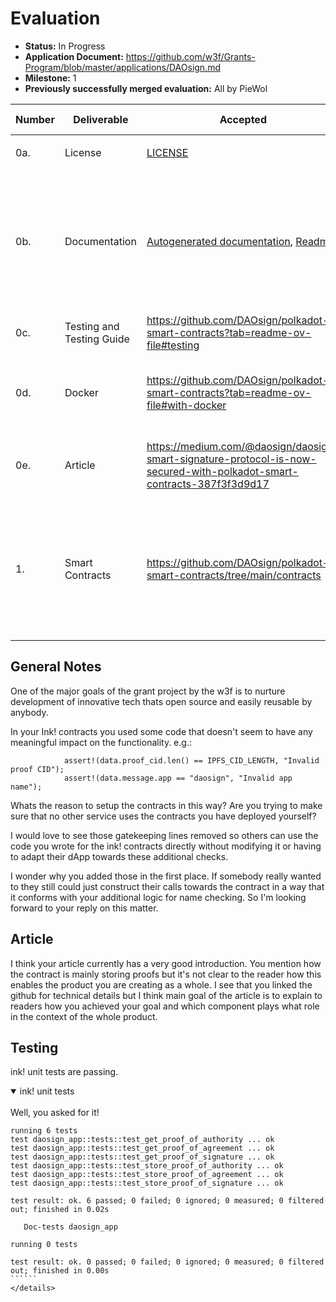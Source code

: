 # Evaluation


- **Status:** In Progress
- **Application Document:** https://github.com/w3f/Grants-Program/blob/master/applications/DAOsign.md
- **Milestone:** 1
- **Previously successfully merged evaluation:** All by PieWol



| Number | Deliverable               |  Accepted |Link                                                                                                                   | Evaluation Notes                                                                                                                                                   |
|--------|---------------------------| ------------- |------------------------------------------------------------------------------------------------------------------------|---------------------------------------------------------------------------------------------------------------------------------------------------------|
| 0a.    | License                   |  [LICENSE](https://github.com/DAOsign/polkadot-smart-contracts/blob/main/LICENSE)                                                                                                                      | <ul><li>[x] </li></ul> | Apache 2.0                                                                                                                                              |
| 0b.    | Documentation             | [Autogenerated documentation](https://daosign.github.io/polkadot-smart-contracts/), [Readme](https://github.com/DAOsign/polkadot-smart-contracts?tab=readme-ov-file#overview)                                                                                                                   |  <ul><li>[] </li></ul> | Inline documentation of the code and a basic tutorial that explains how a user can use DAOsign Smart Contract developed in ink! for proof verification. |
| 0c.    | Testing and Testing Guide |         https://github.com/DAOsign/polkadot-smart-contracts?tab=readme-ov-file#testing                                                                                                               | <ul><li>[] </li></ul> |  TODO                                                           |
| 0d.    | Docker                    |   https://github.com/DAOsign/polkadot-smart-contracts?tab=readme-ov-file#with-docker                                                                                                                     | <ul><li>[] </li></ul> |  Dockerfile(s) that can be used to test all the functionality delivered with this milestone.                                                             |
| 0e.    | Article                   | https://medium.com/@daosign/daosign-smart-signature-protocol-is-now-secured-with-polkadot-smart-contracts-387f3f3d9d17 | <ul><li>[] </li></ul> |  Article that explains what was done as part of the grant.                                                                                               |
| 1.     | Smart Contracts           |   https://github.com/DAOsign/polkadot-smart-contracts/tree/main/contracts                                                                                                                     | <ul><li>[] </li></ul> |  DAOsign proofs stored on Polkadot Blockchain using Agreement Contract, EIP712/EIP2771 standard implementation on Ink!                                   |


## General Notes
One of the major goals of the grant project by the w3f is to nurture development of innovative tech thats open source and easily reusable by anybody. 

In your Ink! contracts you used some code that doesn't seem to have any meaningful impact on the functionality. 
e.g.:

```pub fn validate_signed_proof_of_agreement(&self, data: SignedProofOfAgreement) -> bool {
            assert!(data.proof_cid.len() == IPFS_CID_LENGTH, "Invalid proof CID");
            assert!(data.message.app == "daosign", "Invalid app name");
```

Whats the reason to setup the contracts in this way? Are you trying to make sure that no other service uses the contracts you have deployed yourself? 

I would love to see those gatekeeping lines removed so others can use the code you wrote for the ink! contracts directly without modifying it or having to adapt their dApp towards these additional checks. 

I wonder why you added those in the first place. If somebody really wanted to they still could just construct their calls towards the contract in a way that it conforms with your additional logic for name checking. So I'm looking forward to your reply on this matter. 

## Article
I think your article currently has a very good introduction. You mention how the contract is mainly storing proofs but it's not clear to the reader how this enables the product you are creating as a whole. I see that you linked the github for technical details but I think main goal of the article is to explain to readers how you achieved your goal and which component plays what role in the context of the whole product. 

## Testing
ink! unit tests are passing.
<details open>
<summary>ink! unit tests</summary>
<br>
Well, you asked for it!

````````
running 6 tests
test daosign_app::tests::test_get_proof_of_authority ... ok
test daosign_app::tests::test_get_proof_of_agreement ... ok
test daosign_app::tests::test_get_proof_of_signature ... ok
test daosign_app::tests::test_store_proof_of_authority ... ok
test daosign_app::tests::test_store_proof_of_agreement ... ok
test daosign_app::tests::test_store_proof_of_signature ... ok

test result: ok. 6 passed; 0 failed; 0 ignored; 0 measured; 0 filtered out; finished in 0.02s

   Doc-tests daosign_app

running 0 tests

test result: ok. 0 passed; 0 failed; 0 ignored; 0 measured; 0 filtered out; finished in 0.00s
``````
</details>